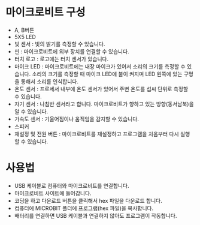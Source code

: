 # 마이크로비트 구성
* A, B버튼
* 5X5 LED
* 빛 센서 : 빛의 밝기를 측정할 수 있습니다.
* 핀 : 마이크로비트에 외부 장치를 연결할 수 있습니다.
* 터치 로고 : 로고에는 터치 센서가 있습니다.
* 마이크 LED : 마이크로비트에는 내장 마이크가 있어서 소리의 크기를 측정할 수 있습니다. 소리의 크기를 측정할 때 마이크 LED에 불이 켜지며 LED 왼쪽에 있는 구멍을 통해서 소리를 인식합니다.
* 온도 센서 : 프로세서 내부에 온도 센서가 있어서 주변 온도를 섭씨 단위로 측정할 수 있습니다.
* 자기 센서 : 나침반 센서라고 합니다. 마이크로비트가 향하고 있는 방향(동서남북)을 알 수 있습니다.
* 가속도 센서 : 기울어짐이나 움직임을 감지할 수 있습니다.
* 스피커
* 재설정 및 전원 버튼 : 마이크로비트를 재설정하고 프로그램을 처음부터 다시 실행할 수 있습니다.

# 사용법
* USB 케이블로 컴퓨터와 마이크로비트를 연결합니다.
* 마이크로비트 사이트에 들어갑니다.
* 코딩을 하고 다운로드 버튼을 클릭해서 hex 파일을 다운로드 합니다. 
* 컴퓨터에 MICROBIT 폴더에 프로그램(hex 파일)을 복사합니다.
* 배터리를 연결하면 USB 케이블과 연결하지 않아도 프로그램이 작동합니다.
